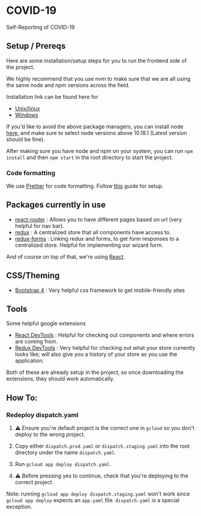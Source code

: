 # COVID-19

Self-Reporting of COVID-19

## Setup / Prereqs

Here are some installation/setup steps for you to run the frontend side of the project.

We highly recommend that you use nvm to make sure that we are all using the same node and npm versions across the field.

Installation link can be found here for

- [Unix/linux](https://github.com/nvm-sh/nvm)
- [Windows](https://github.com/coreybutler/nvm-windows)

If you'd like to avoid the above package managers, you can install node [here](https://nodejs.org/en/download/releases/), and make sure to select node versions above 10.18.1 (Latest version should be fine).

After making sure you have node and npm on your system, you can run `npm install` and then `npm start` in the root directory to start the project.

### Code formatting

We use [Prettier](https://prettier.io/) for code formatting. Follow [this](https://prettier.io/docs/en/editors.html) guide for setup.

## Packages currently in use

- [react-router](https://reacttraining.com/react-router/web/guides/quick-start) : Allows you to have different pages based on url (very helpful for nav bar).
- [redux](https://redux.js.org/) : A centralized store that all components have access to.
- [redux-forms](https://redux-form.com/8.3.0/) : Linking redux and forms, to get form responses to a centralized store. Helpful for implementing our wizard form.

And of course on top of that, we're using [React](https://reactjs.org/).

## CSS/Theming

- [Bootstrap 4](https://getbootstrap.com/docs/4.4/getting-started/introduction/) : Very helpful css framework to get mobile-friendly sites

## Tools

Some helpful google extensions

- [React DevTools](https://chrome.google.com/webstore/detail/react-developer-tools/fmkadmapgofadopljbjfkapdkoienihi?hl=en) : Helpful for checking out components and where errors are coming from.
- [Redux DevTools](https://chrome.google.com/webstore/detail/redux-devtools/lmhkpmbekcpmknklioeibfkpmmfibljd?hl=en) : Very helpful for checking out what your store currently looks like; will also give you a history of your store as you use the application.

Both of these are already setup in the project, so once downloading the extensions, they should work automatically.

## How To:

### Redeploy dispatch.yaml

1. :warning: Ensure you're default project is the correct one in `gcloud` so you don't deploy to the wrong project.

2. Copy either `dispatch.prod.yaml` or `dispatch.staging.yaml` into the root directory under the name `dispatch.yaml`.
3. Run `gcloud app deploy dispatch.yaml`.
4. :warning: Before pressing yes to continue, check that you're deploying to the correct project.

Note: running `gcloud app deploy dispatch.staging.yaml` won't work since `gcloud app deploy` expects an `app.yaml` file. `dispatch.yaml` is a special exception.
